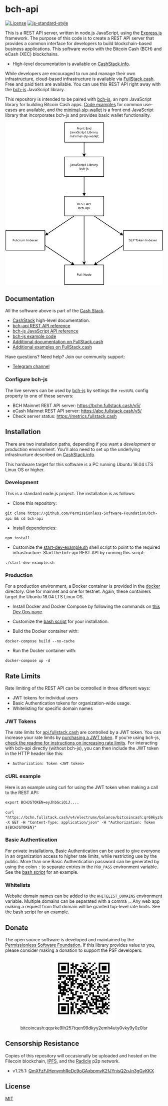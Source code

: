 # bch-api

[![License](https://img.shields.io/npm/l/@psf/bch-js)](https://github.com/Permissionless-Software-Foundation/bch-js/blob/master/LICENSE.md)
[![js-standard-style](https://img.shields.io/badge/javascript-standard%20code%20style-green.svg?style=flat-square)](https://github.com/feross/standard)

This is a REST API server, written in node.js JavaScript, using the [Express.js](https://expressjs.com/) framework. The purpose of this code is to create a REST API server that provides a common interface for developers to build blockchain-based business applications. This software works with the Bitcoin Cash (BCH) and eCash (XEC) blockchains.
- High-level documentation is available on [CashStack.info](https://cashstack.info).

While developers are encouraged to run and manage their own infrastructure, cloud-based infrastructure is available via [FullStack.cash](https://fullstack.cash). Free and paid tiers are available. You can use this REST API right away with the [bch-js](https://github.com/Permissionless-Software-Foundation/bch-js) JavaScript library.

This repository is intended to be paired with [bch-js](https://github.com/Permissionless-Software-Foundation/bch-js), an npm JavaScript library for building Bitcoin Cash apps. [Code examples](https://github.com/Permissionless-Software-Foundation/bch-js-examples) for common use-cases are available, and the [minimal-slp-wallet](https://www.npmjs.com/package/minimal-slp-wallet) is a front end JavaScript library that incorporates bch-js and provides basic wallet functionality.

![bch-api dependency diagram](./diagrams/bch-api-dependency-graph.png)

## Documentation
All the software above is part of the [Cash Stack](https://cashstack.info).

- [CashStack](https://cashstack.info) high-level documentation.
- [bch-api REST API reference](https://api.fullstack.cash/docs/)
- [bch-js JavaScript API reference](https://bchjs.fullstack.cash/)
- [bch-js example code](https://github.com/Permissionless-Software-Foundation/bch-js-examples)
- [Additional documentation on FullStack.cash](https://fullstack.cash/documentation)
- [Additional examples on FullStack.cash](https://fullstack.cash/examples)

Have questions? Need help? Join our community support:
- [Telegram channel](https://t.me/bch_js_toolkit)

### Configure bch-js
The live servers can be used by [bch-js](https://github.com/Permissionless-Software-Foundation/bch-js) by settings the `restURL` config property to one of these servers:

- BCH Mainnet REST API server: https://bchn.fullstack.cash/v5/
- eCash Mainnet REST API server: https://abc.fullstack.cash/v5/
- Check server status: https://metrics.fullstack.cash

## Installation
There are two installation paths, depending if you want a *development* or
*production* environment. You'll also need to set up the underlying infrastructure
described on [CashStack.info](https://cashstack.info).

This hardware target for this software is a PC running Ubuntu 18.04 LTS Linux OS or higher.

### Development
This is a standard node.js project. The installation is as follows:

- Clone this repository:

`git clone https://github.com/Permissionless-Software-Foundation/bch-api && cd bch-api`

- Install dependencies:

`npm install`

- Customize the [start-dev-example.sh](start-dev-example.sh) shell script to
point to the required infrastructure. Start the bch-api REST API by running
this script:

`./start-dev-example.sh`

### Production
For a production environment, a Docker container is provided in the
[docker](docker) directory. One for mainnet and one for testnet. Again, these
containers target the Ubuntu 18.04 LTS Linux OS.

- Install Docker and Docker Compose by following the commands on
[this Dev Ops page](https://bafybeidpuq6pgpryd22wwykhqh2etw44pzofuncm5ldczk5v733tkwk55y.ipfs.dweb.link/docs/dev-ops/overview).

- Customize the [bash script](docker/mainnet/start-local-mainnet.sh) for your
installation.

- Build the Docker container with:

`docker-compose build --no-cache`

- Run the Docker container with:

`docker-compose up -d`

## Rate Limits
Rate limiting of the REST API can be controlled in three different ways:
 - JWT tokens for individual users
 - Basic Authentication tokens for organization-wide usage.
 - Whitelisting for specific domain names

### JWT Tokens
The rate limits for [api.fullstack.cash](https://api.fullstack.cash) are controlled by a JWT token. You can increase your rate limits by [purchasing a JWT token](https://fullstack.cash). If you're using bch-js, [check the readme for instructions on increasing rate limits](https://github.com/Permissionless-Software-Foundation/bch-js#api-key). For interacting with bch-api directly (without bch-js), you can then include the JWT token in the HTTP header like this:

- `Authorization: Token <JWT token>`

### cURL example
Here is an example using curl for using the JWT token when making a call to the REST API:

```
export BCHJSTOKEN=eyJhbGciOiJ....

curl "https://bchn.fullstack.cash/v4/electrumx/balance/bitcoincash:qr69kyzha07dcecrsvjwsj4s6slnlq4r8c30lxnur3" -X GET -H "Content-Type: application/json" -H "Authorization: Token ${BCHJSTOKEN}"
```

### Basic Authentication
For private installations, Basic Authentication can be used to give everyone in an organization access to higher rate limits, while restricting use by the public. More than one Basic Authentication password can be generated by using the colon `:` to separate entries in the `PRO_PASS` environment variable. See the [bash script](docker/mainnet/start-local-mainnet.sh) for an example.

### Whitelists
Website domain names can be added to the `WHITELIST_DOMAINS` environment variable. Multiple domains can be separated with a comma `,`. Any web app making a request from that domain will be granted top-level rate limits. See the [bash script](docker/mainnet/start-local-mainnet.sh) for an example.

## Donate

The open source software is developed and maintained by the [Permissionless Software Foundation](https://psfoundation.cash). If this library provides value to you, please consider making a donation to support the PSF developers:

<div align="center">
<img src="./diagrams/donation-qr.png" />
<p>bitcoincash:qqsrke9lh257tqen99dkyy2emh4uty0vky9y0z0lsr</p>
</div>


## Censorship Resistance
Copies of this repository will occasionally be uploaded and hosted on the Filecoin blockchain, [IPFS](https://ipfs.io), and the [Radicle](https://radicle.xyz) p2p network.

- v1.25.1: [QmXFzFJHenymhReDc9oGAxbpmvK2fJYnisQ2pJn3gGyKKX](https://ipfs.io/ipfs/QmXFzFJHenymhReDc9oGAxbpmvK2fJYnisQ2pJn3gGyKKX)

## License
[MIT](./LICENSE.md)
